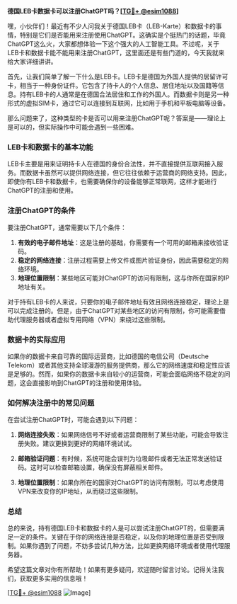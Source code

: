 **德国LEB卡数据卡可以注册ChatGPT吗？[[TG💪+ @esim1088](https://t.me/s/esim1088)]**

嘿，小伙伴们！最近有不少人问我关于德国LEB卡（LEB-Karte）和数据卡的事情，特别是它们是否能用来注册使用ChatGPT。这确实是个挺热门的话题，毕竟ChatGPT这么火，大家都想体验一下这个强大的人工智能工具。不过呢，关于LEB卡和数据卡能不能用来注册ChatGPT，这里面还是有些门道的，今天我就来给大家详细讲讲。

首先，让我们简单了解一下什么是LEB卡。LEB卡是德国为外国人提供的居留许可卡，相当于一种身份证件。它包含了持卡人的个人信息、居住地址以及国籍等信息。持有LEB卡的人通常是在德国合法居住和工作的外国人。而数据卡则是另一种形式的虚拟SIM卡，通过它可以连接到互联网，比如用于手机和平板电脑等设备。

那么问题来了，这种类型的卡是否可以用来注册ChatGPT呢？答案是——理论上是可以的，但实际操作中可能会遇到一些困难。

### **LEB卡和数据卡的基本功能**

LEB卡主要是用来证明持卡人在德国的身份合法性，并不直接提供互联网接入服务。而数据卡虽然可以提供网络连接，但它往往依赖于运营商的网络支持。因此，即使你有LEB卡和数据卡，也需要确保你的设备能够正常联网，这样才能进行ChatGPT的注册和使用。

### **注册ChatGPT的条件**

要注册ChatGPT，通常需要以下几个条件：

1. **有效的电子邮件地址**：这是注册的基础，你需要有一个可用的邮箱来接收验证码。
2. **稳定的网络连接**：注册过程需要上传文件或图片验证身份，因此需要稳定的网络环境。
3. **地理位置限制**：某些地区可能对ChatGPT的访问有限制，这与你所在国家的IP地址有关。

对于持有LEB卡的人来说，只要你的电子邮件地址有效且网络连接稳定，理论上是可以完成注册的。但是，由于ChatGPT对某些地区的访问有限制，你可能需要借助代理服务器或者虚拟专用网络（VPN）来绕过这些限制。

### **数据卡的实际应用**

如果你的数据卡来自可靠的国际运营商，比如德国的电信公司（Deutsche Telekom）或者其他支持全球漫游的服务提供商，那么它的网络速度和稳定性应该是足够的。然而，如果你的数据卡来自较小的运营商，可能会面临网络不稳定的问题，这会直接影响到ChatGPT的注册和使用体验。

### **如何解决注册中的常见问题**

在尝试注册ChatGPT时，可能会遇到以下问题：

1. **网络连接失败**：如果网络信号不好或者运营商限制了某些功能，可能会导致注册失败。建议更换到更好的网络环境试试。
   
2. **邮箱验证问题**：有时候，系统可能会误判为垃圾邮件或者无法正常发送验证码。这时可以检查邮箱设置，确保没有屏蔽相关邮件。

3. **地理位置限制**：如果你所在的国家对ChatGPT的访问有限制，可以考虑使用VPN来改变你的IP地址，从而绕过这些限制。

### **总结**

总的来说，持有德国LEB卡和数据卡的人是可以尝试注册ChatGPT的，但需要满足一定的条件。关键在于你的网络连接是否稳定，以及你的地理位置是否受到限制。如果你遇到了问题，不妨多尝试几种方法，比如更换网络环境或者使用代理服务器。

希望这篇文章对你有所帮助！如果有更多疑问，欢迎随时留言讨论。记得关注我们，获取更多实用的信息哦！

[[TG💪+ @esim1088](https://t.me/s/esim1088) ![Image](https://i.postimg.cc/4NQfJmqS/Snipaste-2025-05-13-00-14-12.png)]